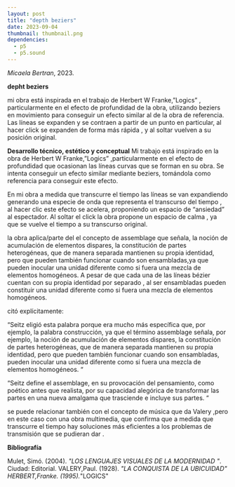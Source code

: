 ```yaml
---
layout: post
title: "depth beziers"
date: 2023-09-04
thumbnail: thumbnail.png
dependencies:
  - p5
  - p5.sound
---
```


<div id="div-sketch">
  <script type="text/javascript" src="sketch.js"></script>
</div>

_Micaela Bertran_, 2023.

**depht beziers**

mi obra está inspirada en el trabajo de Herbert W Franke,”Logics” , particularmente en el efecto de profundidad de la obra, utilizando beziers en movimiento para conseguir un efecto similar al de la obra de referencia.
Las líneas se expanden y se contraen a partir de un punto en particular, al hacer click se expanden de forma más rápida , y al soltar vuelven a su posición original.

**Desarrollo técnico, estético y conceptual**
Mi trabajo  está inspirado en la obra de Herbert W Franke,”Logics” ,particularmente en el efecto de profundidad que ocasionan las líneas  curvas que se forman en su obra.
Se intenta conseguir un efecto similar mediante beziers, tomándola  como referencia para conseguir este efecto.

En mi obra   a medida que transcurre el tiempo las líneas se van expandiendo generando una especie de onda que representa el transcurso  del tiempo , al hacer clic este efecto se acelera, proponiendo un espacio de  “ansiedad” al espectador.
Al soltar el click la obra propone un espacio de calma , ya que se vuelve el tiempo a su transcurso original.

la obra aplica/parte del el concepto de  assemblage  que señala, la noción de acumulación de elementos dispares, la constitución de partes heterogéneas, que de manera separada mantienen su propia identidad, pero que pueden también funcionar cuando son ensambladas,ya que pueden inocular una unidad diferente como si fuera una mezcla de elementos homogéneos.
A pesar de que cada una de las líneas bézier cuentan con su propia identidad por separado  , al ser ensambladas pueden constituir una unidad diferente como si fuera una mezcla de elementos homogéneos.


citó explícitamente:

“Seitz eligió esta palabra porque era mucho más específica que, por ejemplo, la palabra construcción, ya que el término assemblage señala, por ejemplo, la noción de acumulación de elementos dispares, la constitución de partes heterogéneas, que de manera separada mantienen su propia identidad, pero que pueden también funcionar cuando son ensambladas, pueden inocular una unidad diferente como si fuera una mezcla de elementos homogéneos. “ 

“Seitz define el assemblage, en su provocación del pensamiento, como poético antes que realista, por su capacidad alegórica de transformar las partes en una nueva amalgama que trasciende e incluye sus partes. “





se puede relacionar también con el concepto de música que da Valery ,pero en este caso con una obra multimedia, que confirma que a medida que transcurre el tiempo hay soluciones más eficientes a los problemas de transmisión que se pudieran dar .


**Bibliografía**

Mulet, Simó. (2004). _"LOS LENGUAJES VISUALES DE LA MODERNIDAD "_. Ciudad: Editorial.
VALERY,Paul. (1928). _"LA CONQUISTA DE LA UBICUIDAD"
HERBERT,Franke. (1995)._"LOGICS"

